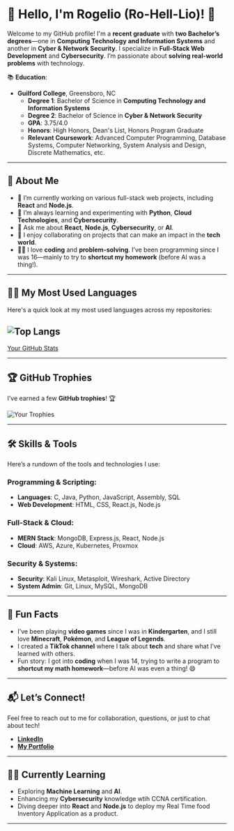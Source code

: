 # 👋 Hello, I'm Rogelio (Ro-Hell-Lio)! 🚀

Welcome to my GitHub profile! I'm a **recent graduate** with **two Bachelor’s degrees**—one in **Computing Technology and Information Systems** and another in **Cyber & Network Security**. I specialize in **Full-Stack Web Development** and **Cybersecurity**. I’m passionate about **solving real-world problems** with technology.

📚 **Education**:
- **Guilford College**, Greensboro, NC
  - **Degree 1**: Bachelor of Science in **Computing Technology and Information Systems**
  - **Degree 2**: Bachelor of Science in **Cyber & Network Security**
  - **GPA**: 3.75/4.0
  - **Honors**: High Honors, Dean's List, Honors Program Graduate
  - **Relevant Coursework**: Advanced Computer Programming, Database Systems, Computer Networking, System Analysis and Design, Discrete Mathematics, etc.

---

## 🚀 About Me

- 🔭 I’m currently working on various full-stack web projects, including **React** and **Node.js**.
- 🌱 I’m always learning and experimenting with **Python**, **Cloud Technologies**, and **Cybersecurity**.
- 💬 Ask me about **React**, **Node.js**, **Cybersecurity**, or **AI**.
- 👯 I enjoy collaborating on projects that can make an impact in the **tech world**.
- 🧑‍💻 I love **coding** and **problem-solving**. I’ve been programming since I was 16—mainly to try to **shortcut my homework** (before AI was a thing!).
  
---

## 🧑‍💻 My Most Used Languages

Here's a quick look at my most used languages across my repositories:

![Top Langs](https://github-readme-stats.vercel.app/api/top-langs/?username=RogePM&layout=compact&theme=radical)
---
[Your GitHub Stats](https://github-readme-stats.vercel.app/api?username=RogePM&show_icons=true&count_private=true&hide_title=true&hide=prs&theme=radical)

---

## 🏆 GitHub Trophies

I’ve earned a few **GitHub trophies**! 🏆

![Your Trophies](https://github-profile-trophy.vercel.app/?username=RogePM&theme=gruvbox)

---

## 🛠️ Skills & Tools

Here’s a rundown of the tools and technologies I use:

### Programming & Scripting:
- **Languages**: C, Java, Python, JavaScript, Assembly, SQL
- **Web Development**: HTML, CSS, React.js, Node.js

### Full-Stack & Cloud:
- **MERN Stack**: MongoDB, Express.js, React, Node.js
- **Cloud**: AWS, Azure, Kubernetes, Proxmox

### Security & Systems:
- **Security**: Kali Linux, Metasploit, Wireshark, Active Directory
- **System Admin**: Git, Linux, MySQL, MongoDB

---

## 🌟 Fun Facts

- I’ve been playing **video games** since I was in **Kindergarten**, and I still love **Minecraft**, **Pokémon**, and **League of Legends**.
- I created a **TikTok channel** where I talk about **tech** and share what I’ve learned with others.
- Fun story: I got into **coding** when I was 14, trying to write a program to **shortcut my math homework**—before AI was even a thing! 😄

---

## 📬 Let’s Connect!

Feel free to reach out to me for collaboration, questions, or just to chat about tech!

- **[LinkedIn](https://www.linkedin.com/in/rogelioperezmontero/)**
- **[My Portfolio](https://rogepm.github.io/RogelioPM/)**

---

## 🧑‍💻 Currently Learning

- Exploring **Machine Learning** and **AI**.
- Enhancing my **Cybersecurity** knowledge wtih CCNA certification.
- Diving deeper into **React** and **Node.js** to deploy my Real Time food Inventory Application as a product.

---
